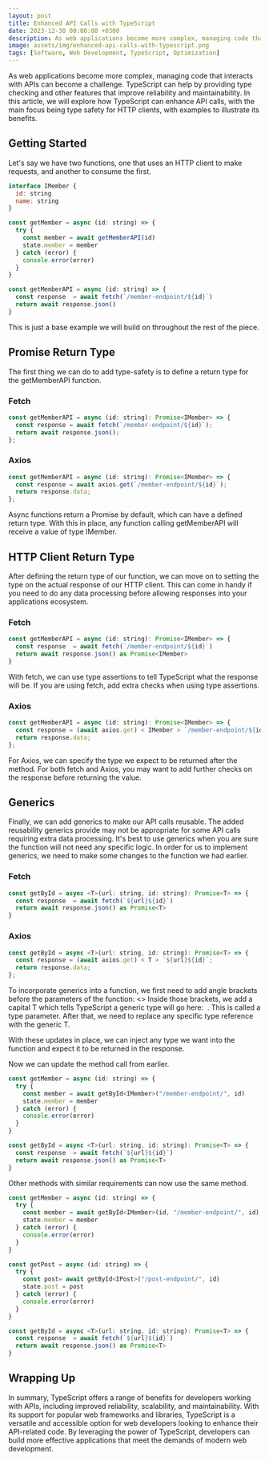 ```yaml
---
layout: post
title: Enhanced API Calls with TypeScript
date: 2023-12-30 00:00:00 +0300
description: As web applications become more complex, managing code that interacts with APIs can become a challenge. TypeScript can help by providing type checking and other features that improve reliability and maintainability.
image: assets/img/enhanced-api-calls-with-typescript.png
tags: [Software, Web Development, TypeScript, Optimization]
---
```


As web applications become more complex, managing code that interacts with APIs can become a challenge. TypeScript can help by providing type checking and other features that improve reliability and maintainability. In this article, we will explore how TypeScript can enhance API calls, with the main focus being type safety for HTTP clients, with examples to illustrate its benefits.

## Getting Started

Let's say we have two functions, one that uses an HTTP client to make requests, and another to consume the first.

```javascript
interface IMember {
  id: string
  name: string
}

const getMember = async (id: string) => {
  try {
    const member = await getMemberAPI(id)
    state.member = member
  } catch (error) {
    console.error(error)
  }
}

const getMemberAPI = async (id: string) => {
  const response  = await fetch(`/member-endpoint/${id}`)
  return await response.json()
}
```

This is just a base example we will build on throughout the rest of the piece.

## Promise Return Type

The first thing we can do to add type-safety is to define a return type for the getMemberAPI function.

### Fetch

```javascript
const getMemberAPI = async (id: string): Promise<IMember> => {
  const response = await fetch(`/member-endpoint/${id}`);
  return await response.json();
};
```

### Axios

```javascript
const getMemberAPI = async (id: string): Promise<IMember> => {
  const response = await axios.get(`/member-endpoint/${id}`);
  return response.data;
};
```

Async functions return a Promise by default, which can have a defined return type. With this in place, any function calling getMemberAPI will receive a value of type IMember.

## HTTP Client Return Type

After defining the return type of our function, we can move on to setting the type on the actual response of our HTTP client. This can come in handy if you need to do any data processing before allowing responses into your applications ecosystem.

### Fetch

```javascript
const getMemberAPI = async (id: string): Promise<IMember> => {
  const response  = await fetch(`/member-endpoint/${id}`)
  return await response.json() as Promise<IMember>
}
```

With fetch, we can use type assertions to tell TypeScript what the response will be. If you are using fetch, add extra checks when using type assertions.

### Axios

```javascript
const getMemberAPI = async (id: string): Promise<IMember> => {
  const response = (await axios.get) < IMember > `/member-endpoint/${id}`;
  return response.data;
};
```

For Axios, we can specify the type we expect to be returned after the method.
For both fetch and Axios, you may want to add further checks on the response before returning the value.

## Generics

Finally, we can add generics to make our API calls reusable. The added reusability generics provide may not be appropriate for some API calls requiring extra data processing. It's best to use generics when you are sure the function will not need any specific logic.
In order for us to implement generics, we need to make some changes to the function we had earlier.

### Fetch

```javascript
const getById = async <T>(url: string, id: string): Promise<T> => {
  const response  = await fetch(`${url}${id}`)
  return await response.json() as Promise<T>
}
```

### Axios

```javascript
const getById = async <T>(url: string, id: string): Promise<T> => {
  const response = (await axios.get) < T > `${url}${id}`;
  return response.data;
};
```

To incorporate generics into a function, we first need to add angle brackets before the parameters of the function: <> Inside those brackets, we add a capital T which tells TypeScript a generic type will go here: <T> . This is called a type parameter. After that, we need to replace any specific type reference with the generic T.

With these updates in place, we can inject any type we want into the function and expect it to be returned in the response.

Now we can update the method call from earlier.

```javascript
const getMember = async (id: string) => {
  try {
    const member = await getById<IMember>("/member-endpoint/", id)
    state.member = member
  } catch (error) {
    console.error(error)
  }
}

const getById = async <T>(url: string, id: string): Promise<T> => {
  const response  = await fetch(`${url}${id}`)
  return await response.json() as Promise<T>
}
```

Other methods with similar requirements can now use the same method.

```javascript
const getMember = async (id: string) => {
  try {
    const member = await getById<IMember>(id, "/member-endpoint/", id)
    state.member = member
  } catch (error) {
    console.error(error)
  }
}

const getPost = async (id: string) => {
  try {
    const post= await getById<IPost>("/post-endpoint/", id)
    state.post = post
  } catch (error) {
    console.error(error)
  }
}

const getById = async <T>(url: string, id: string): Promise<T> => {
  const response  = await fetch(`${url}${id}`)
  return await response.json() as Promise<T>
}
```

## Wrapping Up

In summary, TypeScript offers a range of benefits for developers working with APIs, including improved reliability, scalability, and maintainability. With its support for popular web frameworks and libraries, TypeScript is a versatile and accessible option for web developers looking to enhance their API-related code. By leveraging the power of TypeScript, developers can build more effective applications that meet the demands of modern web development.
